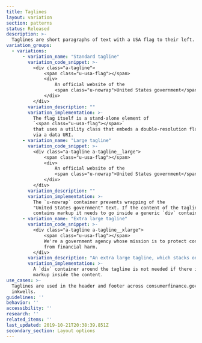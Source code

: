 ```yaml
---
title: Taglines
layout: variation
section: patterns
status: Released
description: >-
  Taglines are short paragraphs of text with a USA flag to their left.
variation_groups:
  - variations:
      - variation_name: "Standard tagline"
        variation_code_snippet: >-
          <div class="a-tagline">
              <span class="u-usa-flag"></span>
              <div>
                  An official website of the
                  <span class="u-nowrap">United States government</span>
              </div>
          </div>
        variation_description: ""
        variation_implementation: >-
          The flag itself is a stand-alone element of
          `<span class="u-usa-flag"></span>`
          that uses a utility class that embeds a double-resolution flag png
          via a data URI.
      - variation_name: "Large tagline"
        variation_code_snippet: >-
          <div class="a-tagline a-tagline__large">
              <span class="u-usa-flag"></span>
              <div>
                  An official website of the
                  <span class="u-nowrap">United States government</span>
              </div>
          </div>
        variation_description: ""
        variation_implementation: >-
          The `u-nowrap` container prevents wrapping of the
          "United States government" text. If the content of the tagline
          contains markup it needs to go inside a generic `div` container.
      - variation_name: "Extra large tagline"
        variation_code_snippet: >-
          <div class="a-tagline a-tagline__xlarge">
              <span class="u-usa-flag"></span>
              We're a government agency whose mission is to protect consumers
              from financial harm.
          </div>
        variation_description: "An extra large tagline, which stacks on mobile."
        variation_implementation: >-
          A `div` container around the tagline is not needed if there is no
          markup inside the content.
use_cases: >-
  Taglines are used in the header and footer across consumerfinance.gov and within
  inkwells.
guidelines: ''
behavior: ''
accessibility: ''
research: ''
related_items: ''
last_updated: 2019-10-21T20:38:39.851Z
secondary_section: Layout options
---
```

